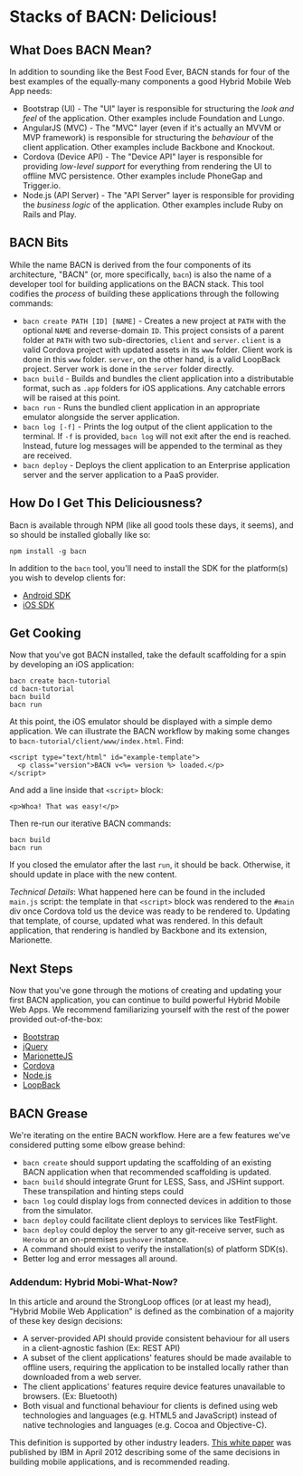 # Stacks of BACN: Delicious!

## What Does BACN Mean?

In addition to sounding like the Best Food Ever, BACN stands for four of the
best examples of the equally-many components a good Hybrid Mobile Web App needs:

 - Bootstrap (UI) - The "UI" layer is responsible for structuring the _look and
 feel_ of the application. Other examples include Foundation and Lungo.
 - AngularJS (MVC) - The "MVC" layer (even if it's actually an MVVM or MVP
 framework) is responsible for structuring the _behaviour_ of the client
 application. Other examples include Backbone and Knockout.
 - Cordova (Device API) - The "Device API" layer is responsible for providing
 _low-level support_ for everything from rendering the UI to offline
 MVC persistence. Other examples include PhoneGap and Trigger.io.
 - Node.js (API Server) - The "API Server" layer is responsible for providing
 the _business logic_ of the application. Other examples include Ruby on Rails
 and Play.

## BACN Bits

While the name BACN is derived from the four components of its architecture,
"BACN" (or, more specifically, `bacn`) is also the name of a developer tool
for building applications on the BACN stack. This tool codifies the _process_
of building these applications through the following commands:

 - `bacn create PATH [ID] [NAME]` - Creates a new project at `PATH` with the
 optional `NAME` and reverse-domain `ID`. This project consists of a parent
 folder at `PATH` with two sub-directories, `client` and `server`.
 `client` is a valid Cordova project with updated assets in its `www` folder.
 Client work is done in this `www` folder. `server`, on the other hand, is
 a valid LoopBack project. Server work is done in the `server` folder directly.
 - `bacn build` - Builds and bundles the client application into a
 distributable format, such as `.app` folders for iOS applications. Any
 catchable errors will be raised at this point.
 - `bacn run` - Runs the bundled client application in an appropriate emulator
 alongside the server application.
 - `bacn log [-f]` - Prints the log output of the client application to the
 terminal. If `-f` is provided, `bacn log` will not exit after the end is
 reached. Instead, future log messages will be appended to the terminal as they
 are received.
 - `bacn deploy` - Deploys the client application to an Enterprise application
 server and the server application to a PaaS provider.

## How Do I Get This Deliciousness?

Bacn is available through NPM (like all good tools these days, it seems), and
so should be installed globally like so:

```
npm install -g bacn
```

In addition to the `bacn` tool, you'll need to install the SDK for the
platform(s) you wish to develop clients for:

 - [Android SDK](http://developer.android.com/sdk/index.html)
 - [iOS SDK](https://developer.apple.com/devcenter/ios/index.action)

## Get Cooking

Now that you've got BACN installed, take the default scaffolding for a spin
by developing an iOS application:

```
bacn create bacn-tutorial
cd bacn-tutorial
bacn build
bacn run
```

At this point, the iOS emulator should be displayed with a simple demo
application. We can illustrate the BACN workflow by making some changes to
`bacn-tutorial/client/www/index.html`. Find:

```
<script type="text/html" id="example-template">
  <p class="version">BACN v<%= version %> loaded.</p>
</script>
```

And add a line inside that `<script>` block:

```
<p>Whoa! That was easy!</p>
```

Then re-run our iterative BACN commands:

```
bacn build
bacn run
```

If you closed the emulator after the last `run`, it should be back. Otherwise,
it should update in place with the new content.

_Technical Details_: What happened here can be found in the included `main.js`
script: the template in that `<script>` block was rendered to the `#main` div
once Cordova told us the device was ready to be rendered to. Updating that
template, of course, updated what was rendered. In this default application,
that rendering is handled by Backbone and its extension, Marionette.

## Next Steps

Now that you've gone through the motions of creating and updating your first
BACN application, you can continue to build powerful Hybrid Mobile Web Apps.
We recommend familiarizing yourself with the rest of the power provided
out-of-the-box:

 - [Bootstrap](http://getbootstrap.com/)
 - [jQuery](http://api.jquery.com/)
 - [MarionetteJS](http://marionettejs.com/)
 - [Cordova](http://cordova.apache.org/docs/en/2.8.0/)
 - [Node.js](http://nodejs.org/api/)
 - [LoopBack](http://docs.strongloop.com/display/DOC/LoopBack)

## BACN Grease

We're iterating on the entire BACN workflow. Here are a few features we've
considered putting some elbow grease behind:

 - `bacn create` should support updating the scaffolding of an existing BACN
 application when that recommended scaffolding is updated.
 - `bacn build` should integrate Grunt for LESS, Sass, and JSHint support.
 These transpilation and hinting steps could
 - `bacn log` could display logs from connected devices in addition to those
 from the simulator.
 - `bacn deploy` could facilitate client deploys to services like TestFlight.
 - `bacn deploy` could deploy the server to any git-receive server, such as
 `Heroku` or an on-premises `pushover` instance.
 - A command should exist to verify the installation(s) of platform SDK(s).
 - Better log and error messages all around.

### Addendum: Hybrid Mobi-What-Now?

In this article and around the StrongLoop offices (or at least my head),
"Hybrid Mobile Web Application" is defined as the combination of a majority
of these key design decisions:

 - A server-provided API should provide consistent behaviour for all users
 in a client-agnostic fashion (Ex: REST API)
 - A subset of the client applications' features should be made available to
 offline users, requiring the application to be installed locally rather than
 downloaded from a web server.
 - The client applications' features require device features unavailable to
 browsers. (Ex: Bluetooth)
 - Both visual and functional behaviour for clients is defined using web
 technologies and languages (e.g. HTML5 and JavaScript) instead of native
 technologies and languages (e.g. Cocoa and Objective-C).

This definition is supported by other industry leaders.
[This white paper](http://public.dhe.ibm.com/common/ssi/ecm/en/wsw14182usen/WSW14182USEN.PDF)
was published by IBM in April 2012 describing some of the same decisions
in building mobile applications, and is recommended reading.
